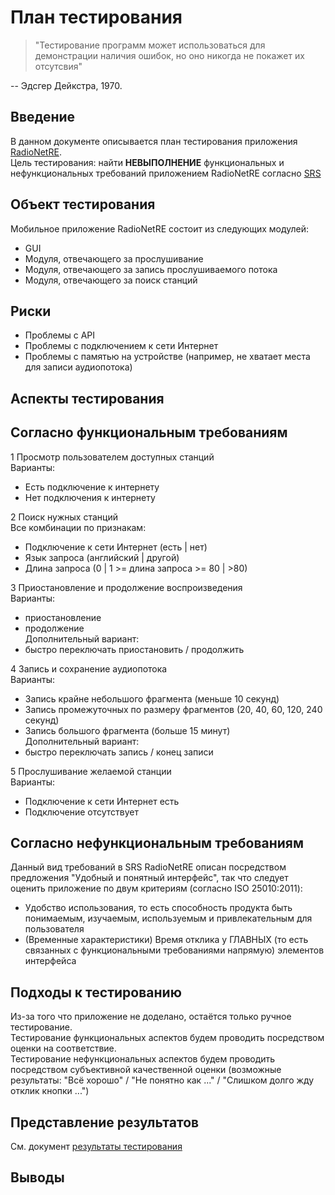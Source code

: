 # План тестирования
> "Тестирование программ может использоваться для демонстрации наличия ошибок, но оно никогда не покажет их отсутсвия"   

-- Эдсгер Дейкстра, 1970.
## Введение
В данном документе описывается план тестирования приложения [RadioNetRE](https://github.com/CharleyCattac/RadioNetRE/blob/master/Documents/SRS.md).  
Цель тестирования: найти **НЕВЫПОЛНЕНИЕ** функциональных и нефункциональных требований приложением RadioNetRE согласно [SRS](https://github.com/CharleyCattac/RadioNetRE/blob/master/Documents/SRS.md)  
## Объект тестирования
Мобильное приложение RadioNetRE состоит из следующих модулей:
* GUI  
* Модуля, отвечающего за прослушивание  
* Модуля, отвечающего за запись прослушиваемого потока  
* Модуля, отвечающего за поиск станций  
## Риски  
* Проблемы с API
* Проблемы с подключением к сети Интернет
* Проблемы с памятью на устройстве (например, не хватает места для записи аудиопотока)
## Аспекты тестирования
## Согласно функциональным требованиям  
1 Просмотр пользователем доступных станций  
  Варианты:
  * Есть подключение к интернету
  * Нет подключения к интернету
  
2 Поиск нужных станций  
  Вcе комбинации по признакам:
  * Подключение к сети Интернет (есть | нет)  
  * Язык запроса (английский | другой)
  * Длина запроса (0 | 1 >= длина запроса >= 80 | >80)

3 Приостановление и продолжение воспроизведения  
  Варианты:
  * приостановление
  * продолжение  
  Дополнительный вариант:
  * быстро переключать приостановить / продолжить  

4 Запись и сохранение аудиопотока  
  Варианты:
  * Запись крайне небольшого фрагмента (меньше 10 секунд)  
  * Запись промежуточных по размеру фрагментов (20, 40, 60, 120, 240 секунд)
  * Запись большого фрагмента (больше 15 минут)  
  Дополнительный вариант:
  * быстро переключать запись / конец записи  
  
5 Прослушивание желаемой станции  
  Варианты:
  * Подключение к сети Интернет еcть
  * Подключение отсутствует
  
## Согласно нефункциональным требованиям  
Данный вид требований в SRS RadioNetRE описан посредством предложения "Удобный и понятный интерфейс", так что следует оценить приложение по двум критериям (согласно ISO 25010:2011):
  * Удобство использования, то есть способность продукта быть понимаемым, изучаемым, используемым и привлекательным для пользователя  
  * (Временные характеристики) Время отклика у ГЛАВНЫХ (то есть связанных с функциональными требованиями напрямую) элементов интерфейса

## Подходы к тестированию
Из-за того что приложение не доделано, остаётся только ручное тестирование.    
Тестирование функциональных аспектов будем проводить посредством оценки на соответствие.  
Тестирование нефункциональных аспектов будем проводить посредством субъективной качественной оценки (возможные результаты: "Всё хорошо" / "Не понятно как ..." / "Слишком долго жду отклик кнопки ...")  
## Представление результатов
См. документ [результаты тестирования](https://github.com/L1ttl3S1st3r/wannait/blob/master/qa/testresults.md)  

## Выводы
